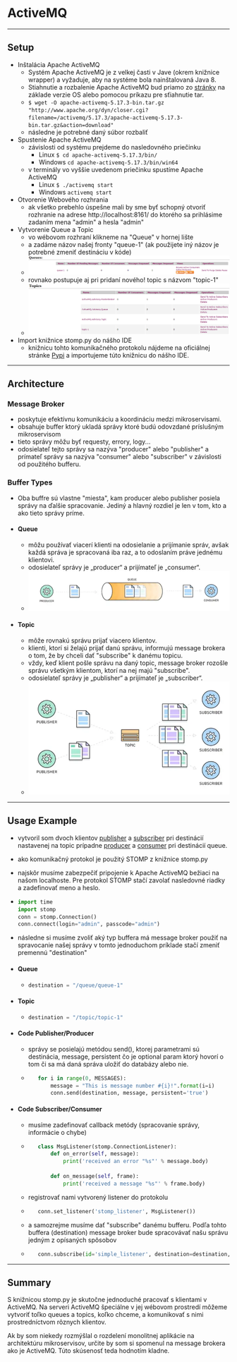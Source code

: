 # ActiveMQ 

---

## Setup
- Inštalácia Apache ActiveMQ
    - Systém Apache ActiveMQ je z velkej časti v Jave (okrem knižnice wrapper) a vyžaduje, aby na systéme bola nainštalovaná Java 8.
    - Stiahnutie a rozbalenie Apache ActiveMQ bud priamo zo [stránky](https://activemq.apache.org/components/classic/download/) na základe verzie OS alebo pomocou príkazu pre sťiahnutie tar.
    - ```$ wget -O apache-activemq-5.17.3-bin.tar.gz "http://www.apache.org/dyn/closer.cgi?filename=/activemq/5.17.3/apache-activemq-5.17.3-bin.tar.gz&action=download"```
    - následne je potrebné daný súbor rozbaliť
- Spustenie Apache ActiveMQ
    - závislosti od systému prejdeme do nasledovného priečinku
        - Linux ```$ cd apache-activemq-5.17.3/bin/```
        - Windows ```cd apache-activemq-5.17.3/bin/win64```
    - v terminály vo vyššie uvedenom priečinku spustíme Apache ActiveMQ
        - Linux ```$ ./activemq start```
        - Windows ```activemq start```
- Otvorenie Webového rozhrania 
    - ak všetko prebehlo úspešne mali by sme byť schopný otvoriť rozhranie na adrese http://localhost:8161/ do ktorého sa prihlásime zadaním mena "admin" a hesla "admin"
- Vytvorenie Queue a Topic 
    - vo wébovom rozhraní klikneme na "Queue" v hornej lište
    - a zadáme názov našej fronty "queue-1" (ak použijete iný názov je potrebné zmeniť destináciu v kóde)
    - ![Alt text](images/img.png?raw=true "queue")
    - rovnako postupuje aj pri pridaní nového! topic s názvom "topic-1"
    - ![Alt text](images/img_1.png?raw=true "topic")
- Import knižnice stomp.py do nášho IDE
    - knižnicu tohto komunikačného protokolu nájdeme na oficiálnej stránke [Pypi](https://pypi.org/project/stomp.py/) a importujeme túto knižnicu do nášho IDE.

---

## Architecture

### Message Broker
- poskytuje efektívnu komunikáciu a koordináciu medzi mikroservisami. 
- obsahuje buffer ktorý ukladá správy ktoré budú odovzdané príslušným mikroservisom
- tieto správy môžu byť requesty, errory, logy...
- odosielateľ tejto správy sa nazýva "producer" alebo "publisher" a prímateľ správy sa nazýva "consumer" alebo "subscriber" v závislosti od použitého bufferu.

### Buffer Types
- Oba buffre sú vlastne "miesta", kam producer alebo publisher posiela správy na ďalšie spracovanie. Jediný a hlavný rozdiel je len v tom, kto a ako tieto správy príme.
- #### Queue
  - môžu používať viacerí klienti na odosielanie a prijímanie správ, avšak každá správa je spracovaná iba raz, a to odoslaním práve jednému klientovi.
  - odosielateľ správy je „producer“ a prijímateľ je „consumer“.
  - ![Alt text](images/queue_diagram.png?raw=true "queue_diagram")
- #### Topic
  - môže rovnakú správu prijať viacero klientov.
  - klienti, ktorí si želajú prijať danú správu, informujú message brokera o tom, že by chceli dať "subscribe" k danému topicu. 
  - vždy, keď klient pošle správu na daný topic, message broker rozošle správu všetkým klientom, ktorí na nej majú "subscribe".
  - odosielateľ správy je „publisher“ a prijímateľ je „subscriber“.
  - ![Alt text](images/topic_diagram.png?raw=true "topic_diagram")

---

## Usage Example

- vytvoril som dvoch klientov [publisher](publisher_producer.py) a [subscriber](subscriber_consumer.py) pri destinácií nastavenej na topic prípadne [producer](publisher_producer.py) a [consumer](subscriber_consumer.py) pri destinácií queue.
- ako komunikačný protokol je použitý STOMP z knižnice stomp.py
- najskôr musíme zabezpečiť pripojenie k Apache ActiveMQ bežiaci na našom localhoste. Pre protokol STOMP stačí zavolať nasledovné riadky a zadefinovať meno a heslo.
- ```python
  import time
  import stomp
  conn = stomp.Connection()
  conn.connect(login="admin", passcode="admin")
  ```
- následne si musíme zvoliť aký typ buffera má message broker použiť na spravocanie našej správy v tomto jednoduchom príklade stačí zmeniť premennú "destination"
- #### Queue
  - ```python
    destination = "/queue/queue-1"
    ```
- #### Topic
  - ```python
    destination = "/topic/topic-1"
    ```

- #### Code Publisher/Producer
  - správy se posielajú metódou send(), ktorej parametrami sú destinácia, message, persistent čo je optional param ktorý hovorí o tom či sa má daná správa uložiť do databázy alebo nie.
  - ```python
       for i in range(0, MESSAGES):
           message = "This is message number #{i}!".format(i=i)
           conn.send(destination, message, persistent='true')
- #### Code Subscriber/Consumer
  - musíme zadefinovať callback metódy (spracovanie správy, informácie o chybe)
  - ```python
       class MsgListener(stomp.ConnectionListener):
           def on_error(self, message):
               print('received an error "%s"' % message.body)

           def on_message(self, frame):
               print('received a message "%s"' % frame.body)
  - registrovať nami vytvorený listener do protokolu
  - ```python
       conn.set_listener('stomp_listener', MsgListener())
  - a samozrejme musíme dať "subscribe" danému bufferu. Podľa tohto buffera (destination) message broker bude spracovávať našu správu jedným z opísaných spôsobov
  - ```python
       conn.subscribe(id='simple_listener', destination=destination, ack='auto')

---

## Summary

S knižnicou stomp.py je skutočne jednoduché pracovať s klientami v ActiveMQ. Na serveri ActiveMQ špeciálne v jej wébovom prostredí môžeme vytvoriť toľko queues a topics, koľko chceme, a komunikovať s nimi prostredníctvom rôznych klientov.

Ak by som niekedy rozmýšlal o rozdelení monolitnej aplikácie na architektúru mikroservisov, určite by som si spomenul na message brokera ako je ActiveMQ. Túto skúsenosť teda hodnotím kladne.
